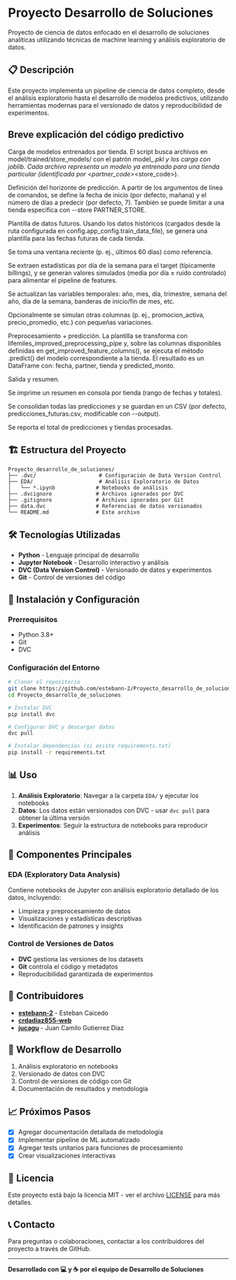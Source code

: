# Proyecto Desarrollo de Soluciones

Proyecto de ciencia de datos enfocado en el desarrollo de soluciones analíticas utilizando técnicas de machine learning y análisis exploratorio de datos.

## 📋 Descripción

Este proyecto implementa un pipeline de ciencia de datos completo, desde el análisis exploratorio hasta el desarrollo de modelos predictivos, utilizando herramientas modernas para el versionado de datos y reproducibilidad de experimentos.

## Breve explicación del código predictivo

Carga de modelos entrenados por tienda.
El script busca archivos en model/trained/store_models/ con el patrón model_<partner>_<store>.pkl y los carga con joblib. Cada archivo representa un modelo ya entrenado para una tienda particular (identificada por <partner_code>_<store_code>).

Definición del horizonte de predicción.
A partir de los argumentos de línea de comandos, se define la fecha de inicio (por defecto, mañana) y el número de días a predecir (por defecto, 7). También se puede limitar a una tienda específica con --store PARTNER_STORE.

Plantilla de datos futuros.
Usando los datos históricos (cargados desde la ruta configurada en config.app_config.train_data_file), se genera una plantilla para las fechas futuras de cada tienda.

Se toma una ventana reciente (p. ej., últimos 60 días) como referencia.

Se extraen estadísticas por día de la semana para el target (típicamente billings), y se generan valores simulados (media por día ± ruido controlado) para alimentar el pipeline de features.

Se actualizan las variables temporales: año, mes, día, trimestre, semana del año, día de la semana, banderas de inicio/fin de mes, etc.

Opcionalmente se simulan otras columnas (p. ej., promocion_activa, precio_promedio, etc.) con pequeñas variaciones.

Preprocesamiento + predicción.
La plantilla se transforma con lifemiles_improved_preprocessing_pipe y, sobre las columnas disponibles definidas en get_improved_feature_columns(), se ejecuta el método .predict() del modelo correspondiente a la tienda. El resultado es un DataFrame con: fecha, partner, tienda y predicted_monto.

Salida y resumen.

Se imprime un resumen en consola por tienda (rango de fechas y totales).

Se consolidan todas las predicciones y se guardan en un CSV (por defecto, predicciones_futuras.csv, modificable con --output).

Se reporta el total de predicciones y tiendas procesadas.

## 🏗️ Estructura del Proyecto

```
Proyecto_desarrollo_de_soluciones/
├── .dvc/                    # Configuración de Data Version Control
├── EDA/                     # Análisis Exploratorio de Datos
│   └── *.ipynb             # Notebooks de análisis
├── .dvcignore              # Archivos ignorados por DVC
├── .gitignore              # Archivos ignorados por Git
├── data.dvc                # Referencias de datos versionados
└── README.md               # Este archivo
```

## 🛠️ Tecnologías Utilizadas

- **Python** - Lenguaje principal de desarrollo
- **Jupyter Notebook** - Desarrollo interactivo y análisis
- **DVC (Data Version Control)** - Versionado de datos y experimentos
- **Git** - Control de versiones del código

## 🚀 Instalación y Configuración

### Prerrequisitos

- Python 3.8+
- Git
- DVC

### Configuración del Entorno

```bash
# Clonar el repositorio
git clone https://github.com/estebann-2/Proyecto_desarrollo_de_soluciones.git
cd Proyecto_desarrollo_de_soluciones

# Instalar DVC
pip install dvc

# Configurar DVC y descargar datos
dvc pull

# Instalar dependencias (si existe requirements.txt)
pip install -r requirements.txt
```

## 📊 Uso

1. **Análisis Exploratorio**: Navegar a la carpeta `EDA/` y ejecutar los notebooks
2. **Datos**: Los datos están versionados con DVC - usar `dvc pull` para obtener la última versión
3. **Experimentos**: Seguir la estructura de notebooks para reproducir análisis

## 📁 Componentes Principales

### EDA (Exploratory Data Analysis)

Contiene notebooks de Jupyter con análisis exploratorio detallado de los datos, incluyendo:

- Limpieza y preprocesamiento de datos
- Visualizaciones y estadísticas descriptivas
- Identificación de patrones y insights

### Control de Versiones de Datos

- **DVC** gestiona las versiones de los datasets
- **Git** controla el código y metadatos
- Reproducibilidad garantizada de experimentos

## 👥 Contribuidores

- **[estebann-2](https://github.com/estebann-2)** - Esteban Caicedo
- **[crdadiaz855-web](https://github.com/crdadiaz855-web)**
- **[jucagu](https://github.com/Jucagu)** - Juan Camilo Gutierrez Diaz

## 🔄 Workflow de Desarrollo

1. Análisis exploratorio en notebooks
2. Versionado de datos con DVC
3. Control de versiones de código con Git
4. Documentación de resultados y metodología

## 📈 Próximos Pasos

- [x] Agregar documentación detallada de metodología
- [x] Implementar pipeline de ML automatizado
- [x] Agregar tests unitarios para funciones de procesamiento
- [x] Crear visualizaciones interactivas

## 📄 Licencia

Este proyecto está bajo la licencia MIT - ver el archivo [LICENSE](LICENSE) para más detalles.

## 📞 Contacto

Para preguntas o colaboraciones, contactar a los contribuidores del proyecto a través de GitHub.

---

**Desarrollado con 💻 y ☕ por el equipo de Desarrollo de Soluciones**
